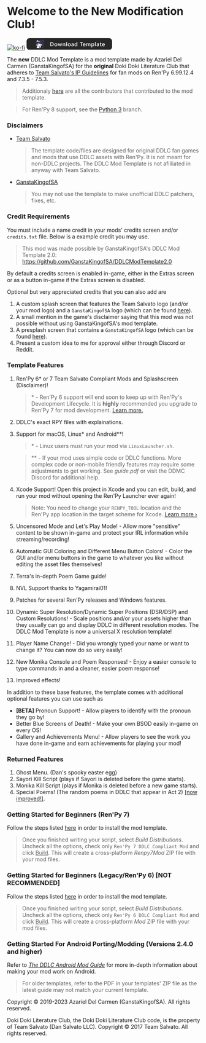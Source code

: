 # Welcome to the **New** Modification Club!

[![ko-fi](https://www.ko-fi.com/img/githubbutton_sm.svg)](https://ko-fi.com/K3K22K8SU)
[![download](.github/IMAGES/download.png)](https://github.com/GanstaKingofSA/DDLCModTemplate2.0/releases/latest)

The **new** DDLC Mod Template is a mod template made by Azariel Del Carmen (GanstaKingofSA) for the **original** Doki Doki Literature Club that adheres to [Team Salvato's IP Guidelines](http://teamsalvato.com/ip-guidelines/) for fan mods on Ren'Py 6.99.12.4 and 7.3.5 - 7.5.3.

> Additionaly [here](./CREDITS.md) are all the contributors that contributed to the mod template.

> For Ren'Py 8 support, see the [Python 3](https://github.com/GanstaKingofSA/DDLCModTemplate2.0/tree/python-3) branch.

### Disclaimers
   - <u>Team Salvato</u>
      > The template code/files are designed for original DDLC fan games and mods that use DDLC assets with Ren'Py. It is not meant for non-DDLC projects. The DDLC Mod Template is not afilliated in anyway with Team Salvato.
   - <u>GanstaKingofSA</u>
      > You may not use the template to make unofficial DDLC patchers, fixes, etc.

### **Credit Requirements**
You must include a name credit in your mods' credits screen and/or `credits.txt` file. Below is a example credit you may use.
   > This mod was made possible by GanstaKingofSA's DDLC Mod Template 2.0: https://github.com/GanstaKingofSA/DDLCModTemplate2.0

By default a credits screen is enabled in-game, either in the Extras screen or as a button in-game if the Extras screen is disabled.

Optional but very appreciated credits that you can also add are
   1. A custom splash screen that features the Team Salvato logo (and/or your mod logo) and a `GanstaKingofSA` logo (which can be found [here](.github/IMAGES/Logos)).
   2. A small mention in the game's disclaimer saying that this mod was not possible without using GanstaKingofSA's mod template.
   3. A presplash screen that contains a `GanstaKingofSA` logo (which can be found [here](.github/IMAGES/Logos)).
   4. Present a custom idea to me for approval either through Discord or Reddit.

### Template Features
1. Ren'Py 6* or 7 Team Salvato Compliant Mods and Splashscreen (Disclaimer)!
   > \* - Ren'Py 6 support will end soon to keep up with Ren'Py's Development Lifecycle. It is **highly** recommended you upgrade to Ren'Py 7 for mod development. [Learn more.](https://www.reddit.com/r/DDLCMods/wiki/notices/#wiki_why_is_the_megathread_and_other_users_recommending_me_to_create_my_mod_in_ren.27py_7.3F)
2. DDLC's exact RPY files with explainations.
3. Support for macOS, Linux* and Android**!
    > \* - Linux users must run your mod via `LinuxLauncher.sh`.

    > \*\* - If your mod uses simple code or DDLC functions. More complex code or non-mobile friendly features may require some adjustments to get working. See *guide.pdf* or visit the DDMC Discord for additional help.
4. Xcode Support! Open this project in Xcode and you can edit, build, and run your mod without opening the Ren'Py Launcher ever again! 
    > Note: You need to change your `RENPY_TOOL` location and the Ren'Py app location in the target scheme for Xcode. [Learn more &rsaquo;](XCODE.md)
5. Uncensored Mode and Let's Play Mode! - Allow more "sensitive" content to be shown in-game and protect your IRL information while streaming/recording!
6. Automatic GUI Coloring and Different Menu Button Colors! - Color the GUI and/or menu buttons in the game to whatever you like without editing the asset files themselves! 
7. Terra's in-depth Poem Game guide!
8. NVL Support thanks to Yagamirai01!
9. Patches for several Ren'Py releases and Windows features.
10. Dynamic Super Resolution/Dynamic Super Positions (DSR/DSP) and Custom Resolutions! - Scale positions and/or your assets higher than they usually can go and display DDLC in different resolution modes. The DDLC Mod Template is now a universal X resolution template!
11. Player Name Change! - Did you wrongly typed your name or want to change it? You can now do so very easily!
12. New Monika Console and Poem Responses! - Enjoy a easier console to type commands in and a cleaner, easier poem response!
13. Improved effects!

In addition to these base features, the template comes with additional optional features you can use such as
- **[BETA]** Pronoun Support! - Allow players to identify with the pronoun they go by!
- Better Blue Screens of Death! - Make your own BSOD easily in-game on every OS! 
- Gallery and Achievements Menu! - Allow players to see the work you have done in-game and earn achievements for playing your mod!

### Returned Features
1. Ghost Menu. (Dan's spooky easter egg)
2. Sayori Kill Script (plays if Sayori is deleted before the game starts).
3. Monika Kill Script (plays if Monika is deleted before a new game starts).
4. Special Poems! (The random poems in DDLC that appear in Act 2) <u>[now improved!]</u>.

### Getting Started for Beginners (Ren'Py 7)
Follow the steps listed [here](https://ganstakingofsa.github.io/information/guides/Installing-the-Mod-Template-Recent.html) in order to install the mod template.
> Once you finished writing your script, select *Build Distributions*. Uncheck all the options, check only `Ren'Py 7 DDLC Compliant Mod` and click <u>Build</u>. This will create a cross-platform *Renpy7Mod* ZIP file with your mod files.

### Getting Started for Beginners (Legacy/Ren'Py 6) [NOT RECOMMENDED]
Follow the steps listed [here](https://ganstakingofsa.github.io/information/guides/Installing-the-Mod-Template-Legacy.html) in order to install the mod template.
> Once you finished writing your script, select *Build Distributions*. Uncheck all the options, check only `Ren'Py 6 DDLC Compliant Mod` and click <u>Build</u>. This will create a cross-platform *Mod* ZIP file with your mod files.

### Getting Started For Android Porting/Modding (Versions 2.4.0 and higher)
Refer to [*The DDLC Android Mod Guide*](./Documentation/Android%20Mod%20Guide.pdf) for more in-depth information about making your mod work on Android.
> For older templates, refer to the PDF in your templates' ZIP file as the latest guide may not match your current template.

Copyright © 2019-2023 Azariel Del Carmen (GanstaKingofSA). All rights reserved.

Doki Doki Literature Club, the Doki Doki Literature Club code, is the property of Team Salvato (Dan Salvato LLC). Copyright © 2017 Team Salvato. All rights reserved.

